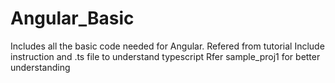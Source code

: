 # Angular_Basic

Includes all the basic code needed for Angular.
Refered from tutorial 
Include instruction and .ts file to understand typescript
Rfer sample_proj1 for better understanding
